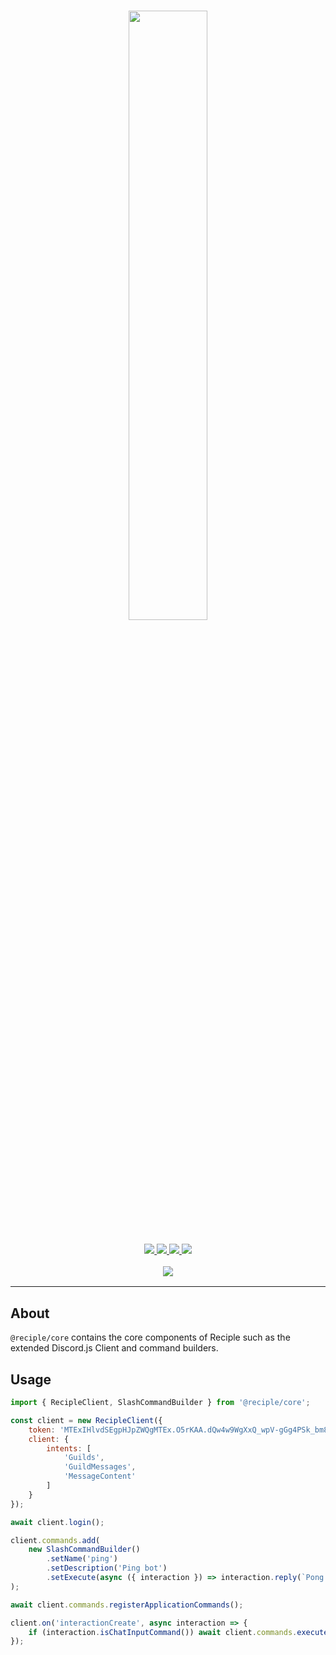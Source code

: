 <h1 align="center">
    <img src="https://i.imgur.com/DWM0tJL.png" width="50%">
    <br>
</h1>

<h3 align="center">
    <a href="https://discord.gg/VzP8qW7Z8d">
        <img src="https://img.shields.io/discord/993105237000855592?color=5865F2&logo=discord&logoColor=white">
    </a>
    <a href="https://npmjs.org/package/@reciple/core">
        <img src="https://img.shields.io/npm/v/%40reciple/core?label=npm">
    </a>
    <a href="https://github.com/FalloutStudios/Reciple/tree/main/packages/core">
        <img src="https://img.shields.io/npm/dt/%40reciple/core?maxAge=3600">
    </a>
    <a href="https://www.codefactor.io/repository/github/falloutstudios/reciple/overview/main">
        <img src="https://www.codefactor.io/repository/github/falloutstudios/reciple/badge/main">
    </a>
    <br>
    <div style="padding-top: 1rem">
        <a href="https://discord.gg/VzP8qW7Z8d">
            <img src="https://discord.com/api/guilds/993105237000855592/embed.png?style=banner2">
        </a>
    </div>
</h3>

---

## About

`@reciple/core` contains the core components of Reciple such as the extended Discord.js Client and command builders.

## Usage

```js
import { RecipleClient, SlashCommandBuilder } from '@reciple/core';

const client = new RecipleClient({
    token: 'MTExIHlvdSEgpHJpZWQgMTEx.O5rKAA.dQw4w9WgXxQ_wpV-gGg4PSk_bm8',
    client: {
        intents: [
            'Guilds',
            'GuildMessages',
            'MessageContent'
        ]
    }
});

await client.login();

client.commands.add(
    new SlashCommandBuilder()
        .setName('ping')
        .setDescription('Ping bot')
        .setExecute(async ({ interaction }) => interaction.reply(`Pong!`))
);

await client.commands.registerApplicationCommands();

client.on('interactionCreate', async interaction => {
    if (interaction.isChatInputCommand()) await client.commands.execute(interaction);
});
```
